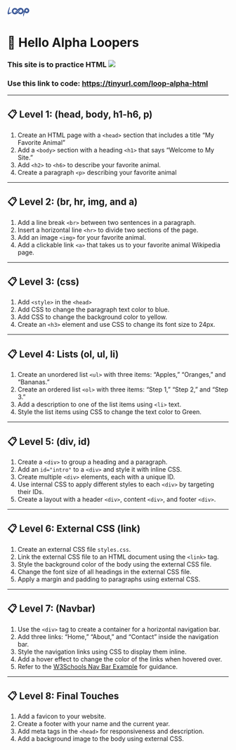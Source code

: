 
<img src='loop.png' width='10%'> 

# 👋 Hello Alpha Loopers

### This site is to practice HTML <img src="https://icones.pro/wp-content/uploads/2021/05/icone-html-orange.png" width='5%'>

### Use this link to code: <a href="https://tinyurl.com/loop-alpha-html" target="_blank">https://tinyurl.com/loop-alpha-html</a>

---

## 📋 Level 1: (head, body, h1-h6, p)

1. Create an HTML page with a `<head>` section that includes a title “My Favorite Animal”
2. Add a `<body>` section with a heading `<h1>` that says “Welcome to My Site.”
3. Add `<h2>` to `<h6>` to describe your favorite animal.
4. Create a paragraph `<p>` describing your favorite animal

---

## 📋 Level 2: (br, hr, img, and a)

1. Add a line break `<br>` between two sentences in a paragraph.
2. Insert a horizontal line `<hr>` to divide two sections of the page.
3. Add an image `<img>` for your favorite animal.
4. Add a clickable link `<a>` that takes us to your favorite animal Wikipedia page.

---

## 📋 Level 3: (css)

1. Add `<style>` in the `<head>`
2. Add CSS to change the paragraph text color to blue.
3. Add CSS to change the background color to yellow.
4. Create an `<h3>` element and use CSS to change its font size to 24px.

---

## 📋 Level 4: Lists (ol, ul, li)

1. Create an unordered list `<ul>` with three items: “Apples,” “Oranges,” and “Bananas.”
2. Create an ordered list `<ol>` with three items: “Step 1,” “Step 2,” and “Step 3.”
3. Add a description to one of the list items using `<li>` text.
4. Style the list items using CSS to change the text color to Green.

---

## 📋 Level 5: (div, id)

1. Create a `<div>` to group a heading and a paragraph.
2. Add an `id="intro"` to a `<div>` and style it with inline CSS.
3. Create multiple `<div>` elements, each with a unique ID.
4. Use internal CSS to apply different styles to each `<div>` by targeting their IDs.
5. Create a layout with a header `<div>`, content `<div>`, and footer `<div>`.

---

## 📋 Level 6: External CSS (link)

1. Create an external CSS file `styles.css`.
2. Link the external CSS file to an HTML document using the `<link>` tag.
3. Style the background color of the body using the external CSS file.
4. Change the font size of all headings in the external CSS file.
5. Apply a margin and padding to paragraphs using external CSS.

---

## 📋 Level 7: (Navbar)

1. Use the `<div>` tag to create a container for a horizontal navigation bar.
2. Add three links: “Home,” “About,” and “Contact” inside the navigation bar.
3. Style the navigation links using CSS to display them inline.
4. Add a hover effect to change the color of the links when hovered over.
5. Refer to the [W3Schools Nav Bar Example](https://www.w3schools.com/css/tryit.asp?filename=trycss_navbar_horizontal_black) for guidance.

---

## 📋 Level 8: Final Touches

1. Add a favicon to your website.
2. Create a footer with your name and the current year.
3. Add meta tags in the `<head>` for responsiveness and description.
4. Add a background image to the body using external CSS.
